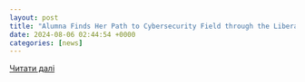```yaml
---
layout: post
title: "Alumna Finds Her Path to Cybersecurity Field through the Liberal Arts"
date: 2024-08-06 02:44:54 +0000
categories: [news]
---
```


[Читати далі](https://www.stjohns.edu/news-media/success-stories/alumna-finds-her-path-cybersecurity-field-through-liberal-arts)
